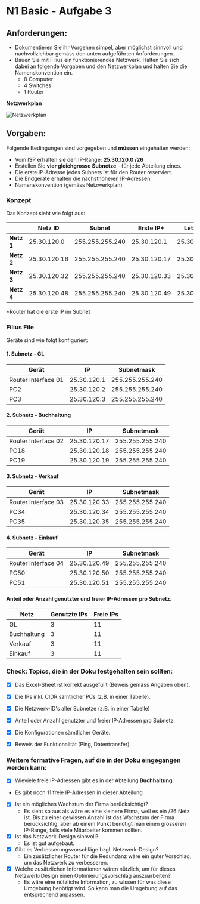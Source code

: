# N1 Basic - Aufgabe 3


## Anforderungen:
- Dokumentieren Sie ihr Vorgehen simpel, aber möglichst sinnvoll und nachvollziehbar gemäss den unten aufgeführten Anforderungen. 
- Bauen Sie mit Filius ein funktionierendes Netzwerk. Halten Sie sich dabei an folgende Vorgaben und den Netzwerkplan und halten Sie die Namenskonvention ein.
    - 8 Computer
    - 4 Switches
    - 1 Router


**Netzwerkplan**


![Netzwerkplan]()


## Vorgaben:
Folgende Bedingungen sind vorgegeben und **müssen** eingehalten werden:
- Vom ISP erhalten sie den IP-Range: **25.30.120.0 /26**
- Erstellen Sie **vier gleichgrosse Subnetze** - für jede Abteilung eines.
- Die erste IP-Adresse jedes Subnets ist für den Router reserviert.
- Die Endgeräte erhalten die nächsthöheren IP-Adressen
- Namenskonvention (gemäss Netzwerkplan)


### Konzept


Das Konzept sieht wie folgt aus:


| | Netz ID | Subnet | Erste IP* | Letzte IP | Broadcast |
|-|---------|--------|----------|-----------|-----------|
| **Netz 1** | 25.30.120.0 | 255.255.255.240 | 25.30.120.1 | 25.30.120.14 | 25.30.120.15 |
| **Netz 2** | 25.30.120.16 | 255.255.255.240 | 25.30.120.17 | 25.30.120.30 | 25.30.120.31 |
| **Netz 3** | 25.30.120.32 | 255.255.255.240 | 25.30.120.33 | 25.30.120.46 | 25.30.120.47 |
| **Netz 4** | 25.30.120.48 | 255.255.255.240 | 25.30.120.49 | 25.30.120.62 | 25.30.120.63 |

*Router hat die erste IP im Subnet
### Filius File



Geräte sind wie folgt konfiguriert:


#### 1. Subnetz - GL
| Gerät               | IP              | Subnetmask       |
|---------------------|-----------------|------------------|
| Router Interface 01 | 25.30.120.1     | 255.255.255.240  |
| PC2                 | 25.30.120.2     | 255.255.255.240  |
| PC3                 | 25.30.120.3     | 255.255.255.240  |


#### 2. Subnetz - Buchhaltung
| Gerät               | IP               | Subnetmask       |
|---------------------|------------------|------------------|
| Router Interface 02 | 25.30.120.17     | 255.255.255.240  |
| PC18                | 25.30.120.18     | 255.255.255.240  |
| PC19                | 25.30.120.19     | 255.255.255.240  |


#### 3. Subnetz - Verkauf
| Gerät               | IP               | Subnetmask       |
|---------------------|------------------|------------------|
| Router Interface 03 | 25.30.120.33     | 255.255.255.240  |
| PC34                | 25.30.120.34     | 255.255.255.240  |
| PC35                | 25.30.120.35     | 255.255.255.240  |


#### 4. Subnetz - Einkauf
| Gerät               | IP               | Subnetmask       |
|---------------------|------------------|------------------|
| Router Interface 04 | 25.30.120.49     | 255.255.255.240  |
| PC50                | 25.30.120.50     | 255.255.255.240  |
| PC51                | 25.30.120.51     | 255.255.255.240  |


#### Anteil oder Anzahl genutzter und freier IP-Adressen pro Subnetz.
| Netz              | Genutzte IPs     | Freie IPs        |
|-------------------|------------------|------------------|
| GL                | 3                | 11               |
| Buchhaltung       | 3                | 11               |
| Verkauf           | 3                | 11               |
| Einkauf           | 3                | 11               |



### Check:  Topics, die in der Doku festgehalten sein sollten:
- [x] Das Excel-Sheet ist korrekt ausgefüllt (Beweis gemäss Angaben oben).
- [x] Die IPs inkl. CIDR sämtlicher PCs (z.B. in einer Tabelle).
- [x] Die Netzwerk-ID's aller Subnetze (z.B. in einer Tabelle)
- [x] Anteil oder Anzahl genutzter und freier IP-Adressen pro Subnetz.
- [x] Die Konfigurationen sämtlicher Geräte.
- [x] Beweis der Funktionalität (Ping, Datentransfer).


### Weitere formative Fragen, auf die in der Doku eingegangen werden kann:
- [x] Wieviele freie IP-Adressen gibt es in der Abteilung **Buchhaltung**.
- Es gibt noch 11 freie IP-Adressen in dieser Abteilung
- [x] Ist ein mögliches Wachstum der Firma berücksichtigt?
  - Es sieht so aus als wäre es eine kleinere Firma, weil es ein /26 Netz ist. Bis zu einer gewissen Anzahl ist das Wachstum der Firma berücksichtig, 
    aber ab einem Punkt benötigt man einen grösseren IP-Range, falls viele Mitarbeiter kommen sollten.
- [x] Ist das Netzwerk-Design sinnvoll?
  - Es ist gut aufgebaut.
- [x] Gibt es Verbesserungsvorschläge bzgl. Netzwerk-Design?
  - Ein zusätzlicher Router für die Redundanz wäre ein guter Vorschlag, um das Netzwerk zu verbesseren.
- [x] Welche zusätzlichen Informationen wären nützlich, um für dieses Netzwerk-Design einen Optimierungsvorschlag auszuarbeiten?
  - Es wäre eine nützliche Information, zu wissen für was diese Umgebung benötigt wird. So kann man die Umgebung auf das entsprechend anpassen.
